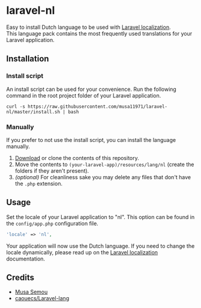 # laravel-nl
Easy to install Dutch language to be used with [Laravel localization](https://laravel.com/docs/5.7/localization).  
This language pack contains the most frequently used translations for your Laravel application. 

## Installation
### Install script
An install script can be used for your convenience. Run the following command in the root project folder of your Laravel application.  
```
curl -s https://raw.githubusercontent.com/musa11971/laravel-nl/master/install.sh | bash
```
### Manually
If you prefer to not use the install script, you can install the language manually. 
1. [Download](https://github.com/musa11971/laravel-nl/archive/master.zip) or clone the contents of this repository.
2. Move the contents to `(your-laravel-app)/resources/lang/nl` (create the folders if they aren't present).
3. *(optional)* For cleanliness sake you may delete any files that don't have the `.php` extension.

## Usage
Set the locale of your Laravel application to "nl". This option can be found in the `config/app.php` configuration file.
```php
'locale' => 'nl',
```
Your application will now use the Dutch language. If you need to change the locale dynamically, please read up on the [Laravel localization](https://laravel.com/docs/5.7/localization) documentation.

## Credits
- [Musa Semou](https://github.com/musa11971)
- [caouecs/Laravel-lang](https://github.com/caouecs/Laravel-lang)
